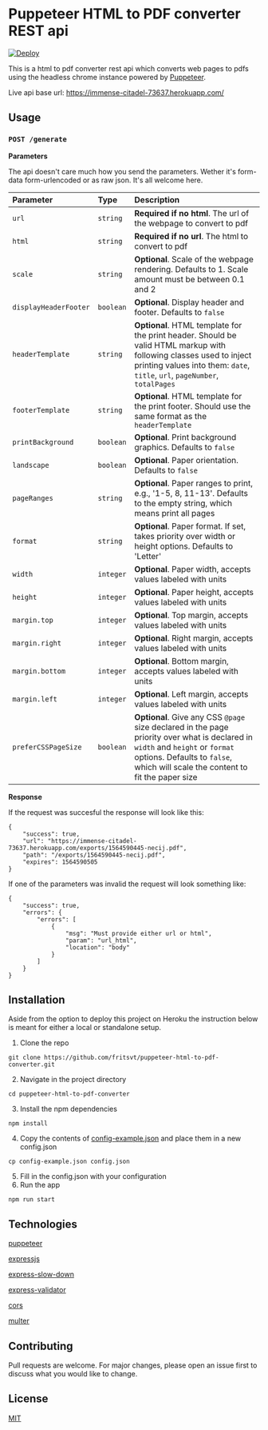 # Puppeteer HTML to PDF converter REST api

[![Deploy](https://www.herokucdn.com/deploy/button.svg)](https://heroku.com/deploy)

This is a html to pdf converter rest api which converts web pages to pdfs using the headless chrome instance powered by [Puppeteer](https://github.com/GoogleChrome/puppeteer).

Live api base url: https://immense-citadel-73637.herokuapp.com/

## Usage
### `POST /generate`

**Parameters**

The api doesn't care much how you send the parameters. Wether it's form-data form-urlencoded or as raw json. It's all welcome here.

| Parameter | Type | Description |
| :--- | :--- | :--- |
| `url` | `string` | **Required if no html**. The url of the webpage to convert to pdf |
| `html` | `string` | **Required if no url**. The html to convert to pdf |
| `scale` | `string` | **Optional**. Scale of the webpage rendering. Defaults to 1. Scale amount must be between 0.1 and 2 |
| `displayHeaderFooter` | `boolean` | **Optional**. Display header and footer. Defaults to `false ` |
| `headerTemplate` | `string` | **Optional**. HTML template for the print header. Should be valid HTML markup with following classes used to inject printing values into them: `date`, `title`, `url`, `pageNumber`, `totalPages` |
| `footerTemplate` | `string` | **Optional**. HTML template for the print footer. Should use the same format as the `headerTemplate` |
| `printBackground` | `boolean` | **Optional**. Print background graphics. Defaults to `false` |
| `landscape` | `boolean` | **Optional**. Paper orientation. Defaults to `false` |
| `pageRanges` | `string` | **Optional**. Paper ranges to print, e.g., '1-5, 8, 11-13'. Defaults to the empty string, which means print all pages |
| `format` | `string` | **Optional**. Paper format. If set, takes priority over width or height options. Defaults to 'Letter' |
| `width` | `integer` | **Optional**. Paper width, accepts values labeled with units |
| `height` | `integer` | **Optional**. Paper height, accepts values labeled with units |
| `margin.top` | `integer` | **Optional**. Top margin, accepts values labeled with units |
| `margin.right` | `integer` | **Optional**. Right margin, accepts values labeled with units |
| `margin.bottom` | `integer` | **Optional**. Bottom margin, accepts values labeled with units |
| `margin.left` | `integer` | **Optional**. Left margin, accepts values labeled with units |
| `preferCSSPageSize` | `boolean` | **Optional**. Give any CSS `@page` size declared in the page priority over what is declared in `width` and `height` or `format` options. Defaults to `false`, which will scale the content to fit the paper size |

**Response**

If the request was succesful the response will look like this:
```
{
    "success": true,
    "url": "https://immense-citadel-73637.herokuapp.com/exports/1564590445-necij.pdf",
    "path": "/exports/1564590445-necij.pdf",
    "expires": 1564590505
}
```

If one of the parameters was invalid the request will look something like:
```
{
    "success": true,
    "errors": {
        "errors": [
            {
                "msg": "Must provide either url or html",
                "param": "url_html",
                "location": "body"
            }
        ]
    }
}
```

## Installation

Aside from the option to deploy this project on Heroku the instruction below is meant for either a local or standalone setup.

1. Clone the repo
```
git clone https://github.com/fritsvt/puppeteer-html-to-pdf-converter.git
```
2. Navigate in the project directory
```
cd puppeteer-html-to-pdf-converter
```
3. Install the npm dependencies
```
npm install
```
4. Copy the contents of [config-example.json](config-example.json) and place them in a new config.json
```
cp config-example.json config.json
```
5. Fill in the config.json with your configuration
6. Run the app
```
npm run start
```

## Technologies
[puppeteer](https://github.com/GoogleChrome/puppeteer)

[expressjs](https://github.com/expressjs/express)

[express-slow-down](https://github.com/nfriedly/express-slow-down)

[express-validator](https://github.com/express-validator/express-validator)

[cors](https://github.com/expressjs/cors)

[multer](https://github.com/expressjs/multer)

## Contributing
Pull requests are welcome. For major changes, please open an issue first to discuss what you would like to change.

## License
[MIT](LICENSE)